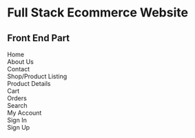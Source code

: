 
# Full Stack Ecommerce Website

## Front End Part 
Home   
About Us   
Contact   
Shop/Product Listing   
Product Details   
Cart   
Orders   
Search   
My Account    
Sign In   
Sign Up   



